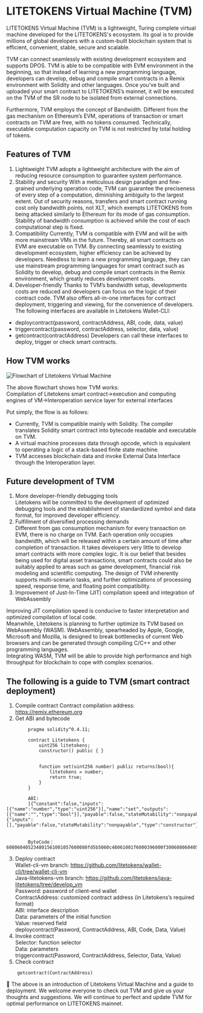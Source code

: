 # LITETOKENS Virtual Machine (TVM)

LITETOKENS Virtual Machine (TVM) is a lightweight, Turing complete virtual machine developed for the LITETOKENS's ecosystem. Its goal is to provide millions of global developers with a custom-built blockchain system that is efficient, convenient, stable, secure and scalable.

TVM can connect seamlessly with existing development ecosystem and supports DPOS. TVM is able to be compatible with EVM environment in the beginning, so that instead of learning a new programming language, developers can develop, debug and compile smart contracts in a Remix environment with Solidity and other languages. Once you’ve built and uploaded your smart contract to LITETOKENS’s mainnet, it will be executed on the TVM of the SR node to be isolated from external connections.

Furthermore, TVM employs the concept of Bandwidth. Different from the gas mechanism on Ethereum’s  EVM,  operations of transaction or smart contracts on TVM are free, with no tokens consumed. Technically, executable computation capacity on TVM is not restricted by total holding of tokens.

## Features of TVM
1. Lightweight
TVM adopts a lightweight architecture with the aim of reducing resource consumption to guarantee system performance.
2. Stability and security
With a meticulous design paradigm and fine-grained underlying operation code, TVM can guarantee the preciseness of every step of a computation, diminishing ambiguity to the largest extent. Out of security reasons, transfers and smart contract running cost only bandwidth points, not XLT, which exempts LITETOKENS from being attacked similarly to Ethereum for its mode of gas consumption. Stability of bandwidth consumption is achieved while the cost of each computational step is fixed.
3. Compatibility
Currently, TVM is compatible with EVM and will be with more mainstream VMs in the future. Thereby, all smart contracts on EVM are executable on TVM. By connecting seamlessly to existing development ecosystem, higher efficiency can be achieved by developers. Needless to learn a new programming language, they can use mainstream programming languages for smart contract such as Solidity to develop, debug and compile smart contracts in the Remix environment, which greatly reduces development costs.
4. Developer-friendly
Thanks to TVM’s bandwidth setup, developments costs are reduced and developers can focus on the logic of their contract code. TVM also offers all-in-one interfaces for contract deployment, triggering and viewing, for the convenience of developers.  
The following interfaces are available in Litetokens Wallet-CLI:
+ deploycontract(password, contractAddress, ABI, code, data, value)
+ triggercontract(password, contractAddress, selector, data, value)
+ getcontract(contractAddress)
Developers can call these interfaces to deploy, trigger or check smart contracts.

## How TVM works
	
![Flowchart of Litetokens Virtual Machine](https://raw.githubusercontent.com/ybhgenius/Documentation/master/images/Virtual_Machine/虚拟机.png)

The above flowchart shows how TVM works:  
Compilation of Litetokens smart contract→execution and computing engines of VM→Interoperation service layer for external interfaces

Put simply, the flow is as follows:
+ Currently, TVM is compatible mainly with Solidity. The compiler translates Solidity smart contract into bytecode readable and executable on TVM.
+ A virtual machine processes data through opcode, which is equivalent to operating a logic of a stack-based finite state machine.
+ TVM accesses blockchain data and invoke External Data Interface through the Interoperation layer.

## Future development of TVM
1. More developer-friendly debugging tools  
Litetokens will be committed to the development of optimized debugging tools and the establishment of standardized symbol and data format, for improved developer efficiency.
2. Fulfillment of diversified processing demands  
Different from gas consumption mechanism for every transaction on EVM, there is no charge on TVM. Each operation only occupies bandwidth, which will be released within a certain amount of time after completion of transaction. It takes developers very little to develop smart contracts with more complex logic. It is our belief that besides being used for digital asset transactions, smart contracts could also be suitably applied to areas such as game development, financial risk modeling and scientific computing. The design of TVM inherently supports multi-scenario tasks, and further optimizations of processing speed, response time, and floating point compatibility. 
3. Improvement of Just-In-Time (JIT) compilation speed and integration of WebAssembly

Improving JIT compilation speed is conducive to faster interpretation and optimized compilation of local code.  
Meanwhile, Litetokens is planning to further optimize its TVM based on WebAssembly (WASM). WebAssembly, spearheaded by Apple, Google, Microsoft and Mozilla, is designed to break bottlenecks of current Web browsers and can be generated through compiling C/C++ and other programming languages.  
Integrating WASM, TVM will be able to provide high performance and high throughput for blockchain to cope with complex scenarios.

## The following is a guide to TVM (smart contract deployment)

1. Compile contract
Contract compilation address: https://remix.ethereum.org
2. Get ABI and bytecode  
```
        pragma solidity^0.4.11;

        contract Litetokens {
            uint256 litetokens;
            constructor() public { }
    
    
            function set(uint256 number) public returns(bool){
                litetokens = number;
                return true;
            }
        }

        ABI: 
        [{“constant":false,"inputs":[{"name":"number","type":"uint256"}],"name":"set","outputs":[{"name":"","type":"bool"}],"payable":false,"stateMutability":"nonpayable","type":"function"},{"inputs":[],"payable":false,"stateMutability":"nonpayable","type":"constructor"}]


        ByteCode：608060405234801561001057600080fd5b5060c48061001f6000396000f300608060405260043610603f576000357c0100000000000000000000000000000000000000000000000000000000900463ffffffff16806360fe47b1146044575b600080fd5b348015604f57600080fd5b50606c600480360381019080803590602001909291905050506086565b604051808215151515815260200191505060405180910390f35b600081600081905550600190509190505600a165627a7a723058209791df3f67e9af451c35d7ae55bda5e352764f6a38ea23fa850b1c1fe1bc72e90029
```
3. Deploy contract  
Wallet-cli-vm branch: https://github.com/litetokens/wallet-cli/tree/wallet-cli-vm    
Java-litetokens-vm branch: https://github.com/litetokens/java-litetokens/tree/develop_vm  
Password: password of client-end wallet  
ContractAddress: customized contract address (in Litetokens’s required format)  
ABI: interface description  
Data: parameters of the initial function  
Value: reserved field  
deploycontract(Password, ContractAddress, ABI, Code, Data, Value)  
4. Invoke contract  
Selector: function selector  
Data: parameters  
triggercontract(Password, ContractAddress, Selector, Data, Value)  
5. Check contract
```
    getcontract(ContractAddress)
```

The above is an introduction of Litetokens Virtual Machine and a guide to deployment. We welcome everyone to check out TVM and give us your thoughts and suggestions. We will continue to perfect and update TVM for optimal performance on LITETOKENS mainnet.
